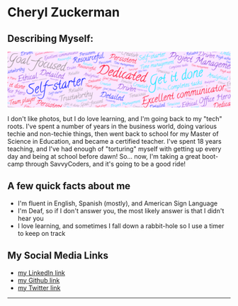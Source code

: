 # Cheryl Zuckerman

## Describing Myself:

![I'm self-starting, dedicated, resourceful](myattributes.png)

I don't like photos, but I do love learning, and I'm going back to my "tech" roots. I've spent a number of years in the business world, doing various techie and non-techie things, then went back to school for my Master of Science in Education, and became a certified teacher. I've spent 18 years teaching, and I've had enough of "torturing" myself with getting up every day and being at school before dawn! So... now, I'm taking a great boot-camp through SavvyCoders, and it's going to be a good ride!

## A few quick facts about me

+ I'm fluent in English, Spanish (mostly), and American Sign Language
+ I'm Deaf, so if I don't answer you, the most likely answer is that I didn't hear you
+ I love learning, and sometimes I fall down a rabbit-hole so I use a timer to keep on track

## My Social Media Links

- [my LinkedIn link](https://www.linkedin.com/in/czuckerman/)
- [my Github link](https://github.com/macwizard3)
- [my Twitter link](https://twitter.com/CZtech)

---
